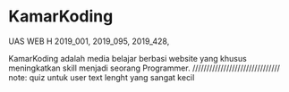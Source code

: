 # KamarKoding
UAS WEB H
2019_001, 2019_095, 2019_428,

KamarKoding adalah media belajar berbasi website yang khusus meningkatkan skill menjadi seorang Programmer.
///////////////////////////////
note: quiz untuk user text lenght yang sangat kecil

